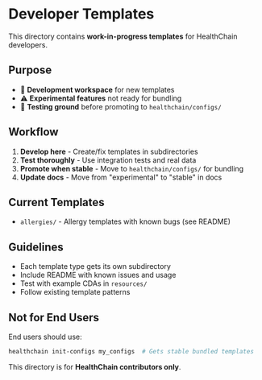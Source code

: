 # Developer Templates

This directory contains **work-in-progress templates** for HealthChain developers.

## Purpose

- 🔧 **Development workspace** for new templates
- ⚠️ **Experimental features** not ready for bundling
- 🧪 **Testing ground** before promoting to `healthchain/configs/`

## Workflow

1. **Develop here** - Create/fix templates in subdirectories
2. **Test thoroughly** - Use integration tests and real data
3. **Promote when stable** - Move to `healthchain/configs/` for bundling
4. **Update docs** - Move from "experimental" to "stable" in docs

## Current Templates

- `allergies/` - Allergy templates with known bugs (see README)

## Guidelines

- Each template type gets its own subdirectory
- Include README with known issues and usage
- Test with example CDAs in `resources/`
- Follow existing template patterns

## Not for End Users

End users should use:
```bash
healthchain init-configs my_configs  # Gets stable bundled templates
```

This directory is for **HealthChain contributors only**.
